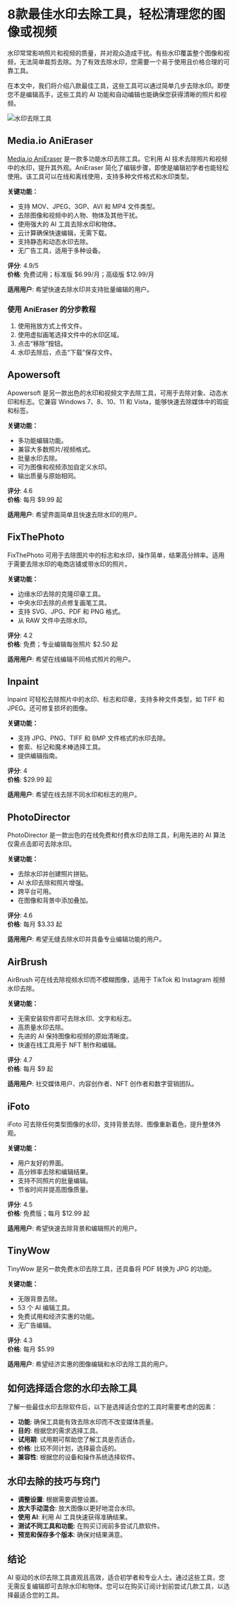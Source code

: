 # 8款最佳水印去除工具，轻松清理您的图像或视频

水印常常影响照片和视频的质量，并对观众造成干扰。有些水印覆盖整个图像和视频，无法简单裁剪去除。为了有效去除水印，您需要一个易于使用且价格合理的可靠工具。

在本文中，我们将介绍八款最佳工具，这些工具可以通过简单几步去除水印。即使您不是编辑高手，这些工具的 AI 功能和自动编辑也能确保您获得清晰的照片和视频。

![水印去除工具](https://github.com/user-attachments/assets/a3e8a1a0-70e1-44a1-a7ed-2f98d47e0448)

## Media.io AniEraser

[Media.io AniEraser](https://www.media.io/video-watermark-remover.html) 是一款多功能水印去除工具。它利用 AI 技术去除照片和视频中的水印，提升其外观。AniEraser 简化了编辑步骤，即使是编辑初学者也能轻松使用。该工具可以在线和离线使用，支持多种文件格式和水印类型。

**关键功能：**

- 支持 MOV、JPEG、3GP、AVI 和 MP4 文件类型。
- 去除图像和视频中的人物、物体及其他干扰。
- 使用强大的 AI 工具去除水印和物体。
- 云计算确保快速编辑，无需下载。
- 支持静态和动态水印去除。
- 无广告工具，适用于多种设备。

**评分**: 4.9/5  
**价格**: 免费试用；标准版 $6.99/月；高级版 $12.99/月

**适用用户**: 希望快速去除水印并支持批量编辑的用户。

### 使用 AniEraser 的分步教程

1. 使用拖放方式上传文件。
2. 使用虚拟画笔选择文件中的水印区域。
3. 点击“移除”按钮。
4. 水印去除后，点击“下载”保存文件。


## Apowersoft

Apowersoft 是另一款出色的水印和视频文字去除工具，可用于去除对象、动态水印和标志。它兼容 Windows 7、8、10、11 和 Vista，能够快速去除媒体中的瑕疵和标签。

**关键功能：**

- 多功能编辑功能。
- 兼容大多数照片/视频格式。
- 批量水印去除。
- 可为图像和视频添加自定义水印。
- 输出质量与原始相同。

**评分**: 4.6  
**价格**: 每月 $9.99 起

**适用用户**: 希望界面简单且快速去除水印的用户。

## FixThePhoto

FixThePhoto 可用于去除图片中的标志和水印，操作简单，结果高分辨率。适用于需要去除水印的电商店铺或带水印的照片。

**关键功能：**

- 边缘水印去除的克隆印章工具。
- 中央水印去除的点修复画笔工具。
- 支持 SVG、JPG、PDF 和 PNG 格式。
- 从 RAW 文件中去除水印。

**评分**: 4.2  
**价格**: 免费；专业编辑每张照片 $2.50 起

**适用用户**: 希望在线编辑不同格式照片的用户。

## Inpaint

Inpaint 可轻松去除照片中的水印、标志和印章，支持多种文件类型，如 TIFF 和 JPEG。还可修复损坏的图像。

**关键功能：**

- 支持 JPG、PNG、TIFF 和 BMP 文件格式的水印去除。
- 套索、标记和魔术棒选择工具。
- 提供编辑指南。

**评分**: 4  
**价格**: $29.99 起

**适用用户**: 希望在线去除不同水印和标志的用户。

## PhotoDirector

PhotoDirector 是一款出色的在线免费和付费水印去除工具，利用先进的 AI 算法仅需点击即可去除水印。

**关键功能：**

- 去除水印并创建照片拼贴。
- AI 水印去除和照片增强。
- 跨平台可用。
- 在图像和背景中添加叠加。

**评分**: 4.6  
**价格**: 每月 $3.33 起

**适用用户**: 希望无缝去除水印并具备专业编辑功能的用户。

## AirBrush

AirBrush 可在线去除视频水印而不模糊图像，适用于 TikTok 和 Instagram 视频水印去除。

**关键功能：**

- 无需安装软件即可去除水印、文字和标志。
- 高质量水印去除。
- 先进的 AI 保持图像和视频的原始清晰度。
- 快速在线工具用于 NFT 制作和编辑。

**评分**: 4.7  
**价格**: 每月 $9 起

**适用用户**: 社交媒体用户、内容创作者、NFT 创作者和数字营销团队。

## iFoto

iFoto 可去除任何类型图像的水印，支持背景去除、图像重新着色，提升整体外观。

**关键功能：**

- 用户友好的界面。
- 高分辨率去除和编辑结果。
- 支持不同照片的批量编辑。
- 节省时间并提高图像质量。

**评分**: 4.5  
**价格**: 免费版；每月 $12.99 起

**适用用户**: 希望快速去除背景和编辑照片的用户。

## TinyWow

TinyWow 是另一款免费水印去除工具，还具备将 PDF 转换为 JPG 的功能。

**关键功能：**

- 无限背景去除。
- 53 个 AI 编辑工具。
- 免费试用和经济实惠的功能。
- 无广告编辑。

**评分**: 4.3  
**价格**: 每月 $5.99

**适用用户**: 希望经济实惠的图像编辑和水印去除工具的用户。

## 如何选择适合您的水印去除工具

了解一些最佳水印去除软件后，以下是选择适合您的工具时需要考虑的因素：

- **功能**: 确保工具能有效去除水印而不改变媒体质量。
- **目的**: 根据您的需求选择工具。
- **试用期**: 试用期可帮助您了解工具是否适合。
- **价格**: 比较不同计划，选择最合适的。
- **兼容性**: 根据您的设备和操作系统选择软件。

## 水印去除的技巧与窍门

- **调整设置**: 根据需要调整设置。
- **放大手动混合**: 放大图像以更好地混合水印。
- **使用 AI**: 利用 AI 工具快速获得准确结果。
- **测试不同工具和功能**: 在购买订阅前多尝试几款软件。
- **预览和保存多个版本**: 确保对结果满意。

## 结论

AI 驱动的水印去除工具直观且高效，适合初学者和专业人士。通过这些工具，您无需反复编辑即可去除水印和物体。您可以在购买订阅计划前尝试几款工具，以选择最适合您的工具。
